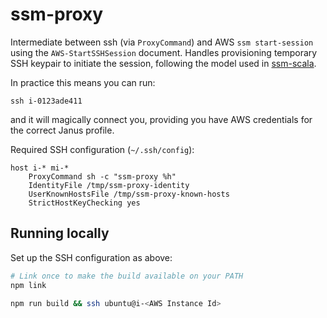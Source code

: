 ssm-proxy
=========

Intermediate between ssh (via `ProxyCommand`) and AWS `ssm start-session` using the `AWS-StartSSHSession` document.
Handles provisioning temporary SSH keypair to initiate the session, following the model used in [ssm-scala](https://github.com/guardian/ssm-scala).

In practice this means you can run:

```
ssh i-0123ade411
```

and it will magically connect you, providing you have AWS credentials for the correct Janus profile.

Required SSH configuration (`~/.ssh/config`):

```
host i-* mi-*
    ProxyCommand sh -c "ssm-proxy %h"
    IdentityFile /tmp/ssm-proxy-identity
    UserKnownHostsFile /tmp/ssm-proxy-known-hosts
    StrictHostKeyChecking yes
```

Running locally
---------------

Set up the SSH configuration as above:

```bash
# Link once to make the build available on your PATH
npm link

npm run build && ssh ubuntu@i-<AWS Instance Id>
```